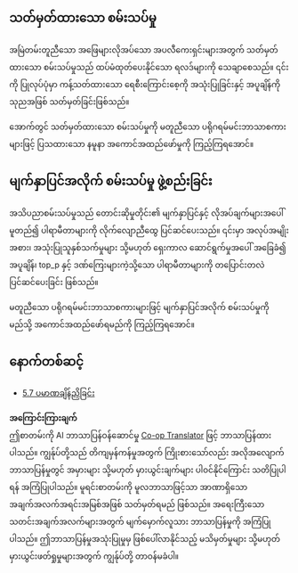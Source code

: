 <!--
CO_OP_TRANSLATOR_METADATA:
{
  "original_hash": "3cb0da3badd51d73ab78ebade2827d98",
  "translation_date": "2025-06-17T16:59:16+00:00",
  "source_file": "05-AdvancedTopics/mcp-sampling/README.md",
  "language_code": "my"
}
-->
## သတ်မှတ်ထားသော စမ်းသပ်မှု

အမြဲတမ်းတူညီသော အဖြေများလိုအပ်သော အပလီကေးရှင်းများအတွက် သတ်မှတ်ထားသော စမ်းသပ်မှုသည် ထပ်မံထုတ်ပေးနိုင်သော ရလဒ်များကို သေချာစေသည်။ ၎င်းကို ပြုလုပ်ပုံမှာ ကန့်သတ်ထားသော ရေစီးကြောင်းစေ့ကို အသုံးပြုခြင်းနှင့် အပူချိန်ကို သုညအဖြစ် သတ်မှတ်ခြင်းဖြစ်သည်။

အောက်တွင် သတ်မှတ်ထားသော စမ်းသပ်မှုကို မတူညီသော ပရိုဂရမ်မင်းဘာသာစကားများဖြင့် ပြသထားသော နမူနာ အကောင်အထည်ဖော်မှုကို ကြည့်ကြရအောင်။

## မျက်နှာပြင်အလိုက် စမ်းသပ်မှု ဖွဲ့စည်းခြင်း

အသိပညာစမ်းသပ်မှုသည် တောင်းဆိုမှုတိုင်း၏ မျက်နှာပြင်နှင့် လိုအပ်ချက်များအပေါ် မူတည်၍ ပါရာမီတာများကို လိုက်လျောညီထွေ ပြင်ဆင်ပေးသည်။ ၎င်းမှာ အလုပ်အမျိုးအစား၊ အသုံးပြုသူနှစ်သက်မှုများ သို့မဟုတ် ရှေးကာလ ဆောင်ရွက်မှုအပေါ် အခြေခံ၍ အပူချိန်၊ top_p နှင့် ဒဏ်ကြေးများကဲ့သို့သော ပါရာမီတာများကို တပြောင်းတလဲ ပြင်ဆင်ပေးခြင်း ဖြစ်သည်။

မတူညီသော ပရိုဂရမ်မင်းဘာသာစကားများဖြင့် မျက်နှာပြင်အလိုက် စမ်းသပ်မှုကို မည်သို့ အကောင်အထည်ဖော်ရမည်ကို ကြည့်ကြရအောင်။

## နောက်တစ်ဆင့်

- [5.7 ပမာဏချိန်ညှိခြင်း](../mcp-scaling/README.md)

**အကြောင်းကြားချက်**  
ဤစာတမ်းကို AI ဘာသာပြန်ဝန်ဆောင်မှု [Co-op Translator](https://github.com/Azure/co-op-translator) ဖြင့် ဘာသာပြန်ထားပါသည်။ ကျွန်ုပ်တို့သည် တိကျမှန်ကန်မှုအတွက် ကြိုးစားသော်လည်း အလိုအလျောက် ဘာသာပြန်မှုတွင် အမှားများ သို့မဟုတ် မှားယွင်းချက်များ ပါဝင်နိုင်ကြောင်း သတိပြုပါရန် အကြံပြုပါသည်။ မူရင်းစာတမ်းကို မူလဘာသာဖြင့်သာ အာဏာရှိသော အချက်အလက်အရင်းအမြစ်အဖြစ် သတ်မှတ်ရမည် ဖြစ်သည်။ အရေးကြီးသော သတင်းအချက်အလက်များအတွက် မျက်မှောက်လူသား ဘာသာပြန်မှုကို အကြံပြုပါသည်။ ဤဘာသာပြန်မှုအသုံးပြုမှုမှ ဖြစ်ပေါ်လာနိုင်သည့် မသိမှတ်မှုများ သို့မဟုတ် မှားယွင်းဖတ်ရှုမှုများအတွက် ကျွန်ုပ်တို့ တာဝန်မခံပါ။